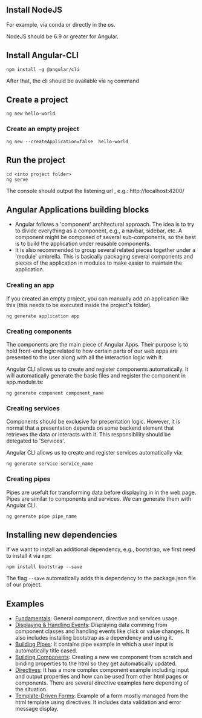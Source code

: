 ## Install NodeJS
For example, via conda or directly in the os.

NodeJS should be 6.9 or greater for Angular.

## Install Angular-CLI
```
npm install -g @angular/cli
```
After that, the cli should be available via `ng` command

## Create a project
```
ng new hello-world
```
### Create an empty project
```
ng new --createApplication=false  hello-world
```

## Run the project
```
cd <into project folder>
ng serve
```
The console should output the listening url , e.g.: http://localhost:4200/

## Angular Applications building blocks
* Angular follows a 'component' architectural approach. The idea is to try to divide everything as a component, e.g., a navbar, sidebar, etc. A component might be composed of several sub-components, so the best is to build the application under reusable components.
* It is also recommended to group several related pieces together under a 'module' umbrella. This is basically packaging several components and pieces of the application in modules to make easier to maintain the application.

### Creating an app
If you created an empty project, you can manually add an application like this (this needs to be executed inside the project's folder).
```
ng generate application app
```

### Creating components
The components are the main piece of Angular Apps. Their purpose is to hold front-end logic related to how certain parts of our web apps are presented to the user along with all the interaction logic with it.

Angular CLI allows us to create and register components automatically. It will automatically generate the basic files and register the component in app.module.ts:
```
ng generate component component_name
```

### Creating services
Components should be exclusive for presentation logic. However, it is normal that a presentation depends on some backend element that retrieves
the data or interacts with it. This responsibility should be delegated to
'Services'.

Angular CLI allows us to create and register services automatically via: 
```
ng generate service service_name
```

### Creating pipes
Pipes are usefult for transforming data before displaying in in the web page. Pipes are similar to components and services. We can generate them with Angular CLI.
```
ng generate pipe pipe_name
```

## Installing new dependencies
If we want to install an additional dependency, e.g., bootstrap, we first need to install it via `npm`:
```
npm install bootstrap --save
```
The flag `--save` automatically adds this dependency to the package.json file of our project.

## Examples
* [Fundamentals](./assignments/assignment1): General component, directive and services usage.
* [Displaying & Handling Events](./assignments/assignment2): Displaying data comming from component classes and handling events like click or value changes. It also includes installing bootstrap as a dependency and using it.
* [Building Pipes](./assignments/assignment3): It contains pipe example in which a user input is automatically title cased.
* [Building Components](./assignments/assignment4): Creating a new we component from scratch and binding properties to the html so they get automatically updated.
* [Directives](./assignments/assignments5): It has a more complex component example including input and output properties and how can be used from other html pages or components. There are several directive examples here depending of the situation.
* [Template-Driven Forms](./assignments/assignments6): Example of a form mostly managed from the html template using directives. It includes data validation and error message display.